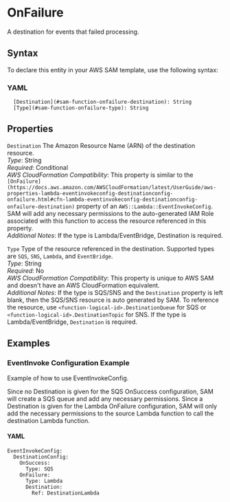 # OnFailure<a name="sam-property-function-onfailure"></a>

A destination for events that failed processing\.

## Syntax<a name="sam-property-function-onfailure-syntax"></a>

To declare this entity in your AWS SAM template, use the following syntax:

### YAML<a name="sam-property-function-onfailure-syntax.yaml"></a>

```
  [Destination](#sam-function-onfailure-destination): String
  [Type](#sam-function-onfailure-type): String
```

## Properties<a name="sam-property-function-onfailure-properties"></a>

 `Destination`   <a name="sam-function-onfailure-destination"></a>
The Amazon Resource Name \(ARN\) of the destination resource\.  
*Type*: String  
*Required*: Conditional  
*AWS CloudFormation Compatibility*: This property is similar to the `[OnFailure](https://docs.aws.amazon.com/AWSCloudFormation/latest/UserGuide/aws-properties-lambda-eventinvokeconfig-destinationconfig-onfailure.html#cfn-lambda-eventinvokeconfig-destinationconfig-onfailure-destination)` property of an `AWS::Lambda::EventInvokeConfig`\. SAM will add any necessary permissions to the auto\-generated IAM Role associated with this function to access the resource referenced in this property\.  
*Additional Notes*: If the type is Lambda/EventBridge, Destination is required\.

 `Type`   <a name="sam-function-onfailure-type"></a>
Type of the resource referenced in the destination\. Supported types are `SQS`, `SNS`, `Lambda`, and `EventBridge`\.  
*Type*: String  
*Required*: No  
*AWS CloudFormation Compatibility*: This property is unique to AWS SAM and doesn't have an AWS CloudFormation equivalent\.  
*Additional Notes*: If the type is SQS/SNS and the `Destination` property is left blank, then the SQS/SNS resource is auto generated by SAM\. To reference the resource, use `<function-logical-id>.DestinationQueue` for SQS or `<function-logical-id>.DestinationTopic` for SNS\. If the type is Lambda/EventBridge, `Destination` is required\.

## Examples<a name="sam-property-function-onfailure--examples"></a>

### EventInvoke Configuration Example<a name="sam-property-function-onfailure--examples--eventinvoke-configuration-example"></a>

Example of how to use EventInvokeConfig\.

Since no Destination is given for the SQS OnSuccess configuration, SAM will create a SQS queue and add any necessary permissions\. Since a Destination is given for the Lambda OnFailure configuration, SAM will only add the necessary permissions to the source Lambda function to call the destination Lambda function\.

#### YAML<a name="sam-property-function-onfailure--examples--eventinvoke-configuration-example--yaml"></a>

```
EventInvokeConfig:
  DestinationConfig:
    OnSuccess:
      Type: SQS
    OnFailure:
      Type: Lambda
      Destination:
        Ref: DestinationLambda
```
